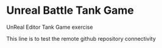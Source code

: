 # Unreal Battle Tank Game
UnReal Editor Tank Game exercise

This line is to test the remote github repository connectivity
